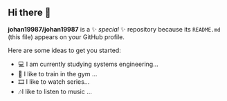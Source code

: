 ## Hi there 👋


**johan19987/johan19987** is a ✨ _special_ ✨ repository because its `README.md` (this file) appears on your GitHub profile.

Here are some ideas to get you started:


- 💻 I am currently studying systems engineering...
- 🦾 I like to train in the gym ...
- 🎞️ I like to watch series...
- 🎶I like to listen to music ...
  
